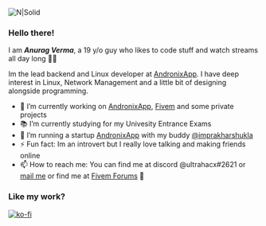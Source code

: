 ![N|Solid](https://i.ibb.co/0CdR5HX/GITHUB-1.png)

### **Hello there!**
I am ***Anurag Verma***, a 19 y/o guy who likes to code stuff and watch streams all day long 🌅🌃 

Im the lead backend and Linux developer at [AndronixApp](https://andronix.app). I have deep interest in Linux, Network Management and a little bit of designing alongside programming.

- 🔭 I’m currently working on [AndronixApp](https://andronix.app), [Fivem](https://fivem.net/) and some private projects
- 📚 I’m currently studying for my Univesity Entrance Exams
- 🏢 I’m running a startup [AndronixApp](https://andronix.app) with my buddy [@imprakharshukla](https://github.com/imprakharshukla)
- ⚡ Fun fact:  Im an introvert but I really love talking and making friends online
- 📫 How to reach me: You can find me at discord @ultrahacx#2621 or [mail me](mailto:anony3039@gmail.com) or find me at [Fivem Forums](https://forum.cfx.re/u/ultrahacx/) 🙂
### Like my work?
[![ko-fi](https://ko-fi.com/img/githubbutton_sm.svg)](https://ko-fi.com/Z8Z6BVZ09)

